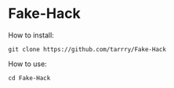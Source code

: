 # Fake-Hack
How to install:
```
git clone https://github.com/tarrry/Fake-Hack
```

How to use:
```
cd Fake-Hack
```
